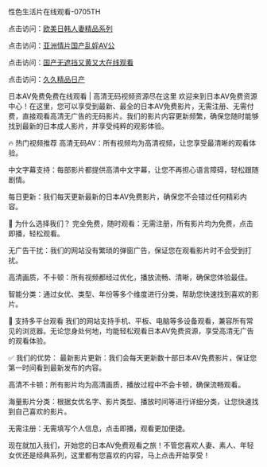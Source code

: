 
性色生活片在线观看-0705TH

点击访问：<a href="https://vassv.pages.dev/">欧美日韩人妻精品系列</a>

点击访问：<a href="https://bsdf-5f5.pages.dev/">亚洲情片国产乱婬AV公</a>

点击访问：<a href="https://rtj-3zo.pages.dev/">国产无遮挡又黄又大在线观看</a>

点击访问：<a href="https://cfad.pages.dev/">久久精品日产</a>


日本AV免费免费在线观看 | 高清无码视频资源尽在这里
欢迎来到日本AV免费资源中心！在这里，您可以享受到最新、最全的日本AV免费影片，无需注册、无需付费，直接观看高清无广告的无码影片。我们的影片内容更新频繁，确保您随时能够找到最新的日本成人影片，并享受纯粹的观影体验。

🔥 热门视频推荐
高清无码AV：所有视频均为高清视频，让您享受最清晰的观看体验。

中文字幕支持：每部影片都提供高清中文字幕，让您不再担心语言障碍，轻松跟随剧情。

每日更新：我们每天更新最新的日本AV免费影片，确保您不会错过任何精彩内容。

📌 为什么选择我们？
完全免费，随时观看：无需注册，所有影片均为免费，点击即播，轻松观看。

无广告干扰：我们的网站没有繁琐的弹窗广告，保证您在观看影片时不会受到打扰。

高清画质，不卡顿：所有视频都经过优化，播放流畅、清晰，确保您体验最佳。

智能分类：通过女优、类型、年份等多个维度进行分类，帮助您快速找到喜欢的影片。

📱 支持多平台观看
我们的网站支持手机、平板、电脑等多设备观看，兼容所有常见的浏览器。无论您身处何地，均能轻松观看日本AV免费资源，享受高清无广告的观看体验。

✅ 我们的优势：
最新影片更新：我们会每天更新数十部日本AV免费影片，保证您第一时间看到最新发布的内容。

高清不卡顿：所有影片均为高清画质，播放过程中不会卡顿，确保流畅观看。

海量影片分类：根据女优名字、影片类型、播放时间等进行详细分类，让您快速找到自己喜欢的影片。

无需注册：无需填写个人信息，点击即播，观看更加便捷。

现在就加入我们，开始您的日本AV免费观看之旅！不管您喜欢人妻、素人、年轻女优还是经典系列，这里都有您喜欢的内容，马上点击开始享受！








<span style="display:none;">[Canonical link]( https://github.com/fm5214554/46165985 ）</span>
